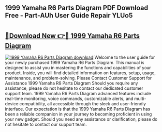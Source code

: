 ## 1999 Yamaha R6 Parts Diagram PDF Download Free - Part-AUh User Guide Repair YLUo5

# <h2><a href="http://dftkm2.blite.top/?on=1999+Yamaha+R6+Parts+Diagram">🔗Download New 👉🔴 1999 Yamaha R6 Parts Diagram</a></h2>

[![1999 Yamaha R6 Parts Diagram download](https://i.imgur.com/lujVjoI.png)](http://dftkm2.blite.top/?on=1999+Yamaha+R6+Parts+Diagram)
Welcome to the user guide for your newly purchased 1999 Yamaha R6 Parts Diagram. This manual is designed to assist you in mastering the functions and capabilities of your product. Inside, you will find detailed information on features, setup, usage, maintenance, and problem-solving. Please Contact Customer Support for Assistance 1999 Yamaha R6 Parts Diagram Should you require any assistance, please do not hesitate to contact our dedicated customer support team. 1999 Yamaha R6 Parts Diagram advanced features include real-time monitoring, voice commands, customizable alerts, and multi-device compatibility, all accessible through the sleek and user-friendly interface. Our expectation is that the 1999 Yamaha R6 Parts Diagram has been a reliable companion in your journey to becoming proficient in using your new gadget. Should you need any assistance or clarification, please do not hesitate to contact our support team.
